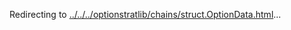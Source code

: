 Redirecting to
[../../../optionstratlib/chains/struct.OptionData.html](../../../optionstratlib/chains/struct.OptionData.html)\...
